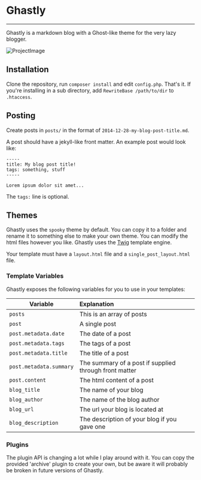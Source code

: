 # Ghastly
-----

Ghastly is a markdown blog with a Ghost-like theme for the very lazy blogger. 

![ProjectImage](http://chrisgillis.github.io/Ghastly/ghastly.png)

## Installation

Clone the repository, run `composer install` and edit `config.php`. That's it. If you're installing in a sub directory, add `RewriteBase /path/to/dir` to `.htaccess`.

## Posting

Create posts in `posts/` in the format of `2014-12-28-my-blog-post-title.md`.

A post should have a jekyll-like front matter. An example post would look like:

    -----
    title: My blog post title!
    tags: something, stuff
    -----

    Lorem ipsum dolor sit amet...

The `tags:` line is optional.

## Themes

Ghastly uses the `spooky` theme by default. You can copy it to a folder and rename it to something else to make your own theme. You can modify the html files however you like. Ghastly uses the [Twig](https://github.com/fabpot/twig) template engine.

Your template must have a `layout.html` file and a `single_post_layout.html` file.

### Template Variables

Ghastly exposes the following variables for you to use in your templates:

Variable              | Explanation
----------------------|:------------
 `posts`              | This is an array of posts
 `post`               | A single post
 `post.metadata.date` | The date of a post
 `post.metadata.tags` | The tags of a post
 `post.metadata.title`| The title of a post
 `post.metadata.summary` | The summary of a post if supplied through front matter
 `post.content`       | The html content of a post
 `blog_title`         | The name of your blog
 `blog_author`        | The name of the blog author
 `blog_url`           | The url your blog is located at
 `blog_description`   | The description of your blog if you gave one

### Plugins

The plugin API is changing a lot while I play around with it. You can copy the provided 'archive' plugin to create your own, but be aware it will probably be broken in future versions of Ghastly.

